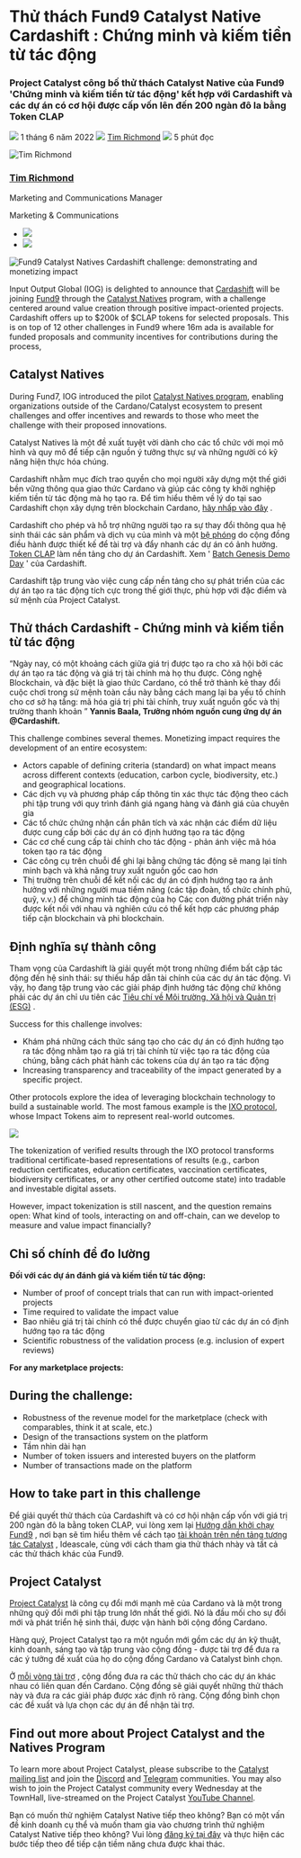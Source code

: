# Thử thách Fund9 Catalyst Native Cardashift : Chứng minh và kiếm tiền từ tác động

### **Project Catalyst công bố thử thách Catalyst Native của Fund9 'Chứng minh và kiếm tiền từ tác động' kết hợp với Cardashift và các dự án có cơ hội được cấp vốn lên đến 200 ngàn đô la bằng Token CLAP**

![](img/2022-06-01-fund9-catalyst-natives-cardashift-challenge-demonstrating-and-monetizing-impact.002.png) 1 tháng 6 năm 2022 ![](img/2022-06-01-fund9-catalyst-natives-cardashift-challenge-demonstrating-and-monetizing-impact.002.png) [ Tim Richmond](/en/blog/authors/tim-richmond/page-1/) ![](img/2022-06-01-fund9-catalyst-natives-cardashift-challenge-demonstrating-and-monetizing-impact.003.png) 5 phút đọc

![Tim Richmond](img/2022-06-01-fund9-catalyst-natives-cardashift-challenge-demonstrating-and-monetizing-impact.004.png)[](/en/blog/authors/tim-richmond/page-1/)

### [**Tim Richmond**](/en/blog/authors/tim-richmond/page-1/)

Marketing and Communications Manager

Marketing &amp; Communications

- ![](img/2022-06-01-fund9-catalyst-natives-cardashift-challenge-demonstrating-and-monetizing-impact.005.png)[](mailto:tim.richmond@iohk.io "Email")
- ![](img/2022-06-01-fund9-catalyst-natives-cardashift-challenge-demonstrating-and-monetizing-impact.006.png)[](https://www.linkedin.com/in/tim--richmond/ "LinkedIn")

![Fund9 Catalyst Natives Cardashift challenge: demonstrating and monetizing impact](img/2022-06-01-fund9-catalyst-natives-cardashift-challenge-demonstrating-and-monetizing-impact.007.jpeg)

Input Output Global (IOG) is delighted to announce that [Cardashift](https://cardashift.com) will be joining [Fund9](https://bit.ly/Fund9-Launch-Guide) through the [Catalyst Natives](https://iohk.io/en/blog/posts/2021/11/10/introducing-catalyst-natives-how-any-business-can-leverage-the-cardano-innovation-engine) program, with a challenge centered around value creation through positive impact-oriented projects. Cardashift offers up to $200k of $CLAP tokens for selected proposals. This is on top of 12 other challenges in Fund9 where 16m ada is available for funded proposals and community incentives for contributions during the process,

## **Catalyst Natives**

During Fund7, IOG introduced the pilot [Catalyst Natives program](https://iohk.io/en/blog/posts/2021/11/10/introducing-catalyst-natives-how-any-business-can-leverage-the-cardano-innovation-engine), enabling organizations outside of the Cardano/Catalyst ecosystem to present challenges and offer incentives and rewards to those who meet the challenge with their proposed innovations.

Catalyst Natives là một đề xuất tuyệt vời dành cho các tổ chức với mọi mô hình và quy mô để tiếp cận nguồn ý tưởng thực sự và những người có kỹ năng hiện thực hóa chúng.

Cardashift nhằm mục đích trao quyền cho mọi người xây dựng một thế giới bền vững thông qua giao thức Cardano và giúp các công ty khởi nghiệp kiếm tiền từ tác động mà họ tạo ra. Để tìm hiểu thêm về lý do tại sao Cardashift chọn xây dựng trên blockchain Cardano, [hãy nhấp vào đây](https://cardashift.medium.com/the-3-reasons-why-we-choose-cardano-to-maximize-our-impact-28b2e914e894) .

Cardashift cho phép và hỗ trợ những người tạo ra sự thay đổi thông qua hệ sinh thái các sản phẩm và dịch vụ của mình và một [bệ phóng](https://cardashift.com/launchpad) do cộng đồng điều hành được thiết kế để tài trợ và đẩy nhanh các dự án có ảnh hưởng. [Token CLAP](https://cardashift.com/tokenomics) làm nền tảng cho dự án Cardashift. Xem ' [Batch Genesis Demo Day](https://youtu.be/nSt465KIT_I) ' của Cardashift.

Cardashift tập trung vào việc cung cấp nền tảng cho sự phát triển của các dự án tạo ra tác động tích cực trong thế giới thực, phù hợp với đặc điểm và sứ mệnh của Project Catalyst.

## **Thử thách Cardashift - Chứng minh và kiếm tiền từ tác động**

“Ngày nay, có một khoảng cách giữa giá trị được tạo ra cho xã hội bởi các dự án tạo ra tác động và giá trị tài chính mà họ thu được. Công nghệ Blockchain, và đặc biệt là giao thức Cardano, có thể trở thành kẻ thay đổi cuộc chơi trong sứ mệnh toàn cầu này bằng cách mang lại ba yếu tố chính cho cơ sở hạ tầng: mã hóa giá trị phi tài chính, truy xuất nguồn gốc và thị trường thanh khoản ” **Yannis Baala, Trưởng nhóm nguồn cung ứng dự án @Cardashift.**

This challenge combines several themes. Monetizing impact requires the development of an entire ecosystem:

- Actors capable of defining criteria (standard) on what impact means across different contexts (education, carbon cycle, biodiversity, etc.) and geographical locations.
- Các dịch vụ và phương pháp cấp thông tin xác thực tác động theo cách phi tập trung với quy trình đánh giá ngang hàng và đánh giá của chuyên gia
- Các tổ chức chứng nhận cần phân tích và xác nhận các điểm dữ liệu được cung cấp bởi các dự án có định hướng tạo ra tác động
- Các cơ chế cung cấp tài chính cho tác động - phản ánh việc  mã hóa token tạo ra tác động
- Các công cụ trên chuỗi để ghi lại bằng chứng tác động sẽ mang lại tính minh bạch và khả năng truy xuất nguồn gốc cao hơn
- Thị trường trên chuỗi để kết nối các dự án có định hướng tạo ra ảnh hưởng với những người mua tiềm năng (các tập đoàn, tổ chức chính phủ, quỹ, v.v.) để chứng minh tác động của họ Các con đường phát triển này được kết nối với nhau và nghiên cứu có thể kết hợp các phương pháp tiếp cận blockchain và phi blockchain.

## **Định nghĩa sự thành công**

Tham vọng của Cardashift là giải quyết một trong những điểm bất cập tác động đến hệ sinh thái: sự thiếu hấp dẫn tài chính của các dự án tác động. Vì vậy, họ đang tập trung vào các giải pháp định hướng tác động chứ không phải các dự án chỉ ưu tiên các [Tiêu chí về Môi trường, Xã hội và Quản trị (ESG)](https://www.investopedia.com/terms/e/environmental-social-and-governance-esg-criteria.asp#:~:text=Environmental%2C%20social%2C%20and%20governance%20(ESG)%20criteria%20are%20a,addressing%20climate%20change%2C%20for%20example.) .

Success for this challenge involves:

- Khám phá những cách thức sáng tạo cho các dự án có định hướng tạo ra tác động nhằm tạo ra giá trị tài chính từ việc tạo ra tác động của chúng, bằng cách phát hành các tokens của dự án tạo ra tác động
- Increasing transparency and traceability of the impact generated by a specific project.

Other protocols explore the idea of leveraging blockchain technology to build a sustainable world. The most famous example is the [IXO protocol](https://www.ixo.world/protocols), whose Impact Tokens aim to represent real-world outcomes.

![](img/2022-06-01-fund9-catalyst-natives-cardashift-challenge-demonstrating-and-monetizing-impact.008.png)

The tokenization of verified results through the IXO protocol transforms traditional certificate-based representations of results (e.g., carbon reduction certificates, education certificates, vaccination certificates, biodiversity certificates, or any other certified outcome state) into tradable and investable digital assets.

However, impact tokenization is still nascent, and the question remains open: What kind of tools, interacting on and off-chain, can we develop to measure and value impact financially?

## **Chỉ số chính để đo lường**

**Đối với các dự án đánh giá và kiếm tiền từ tác động:**

- Number of proof of concept trials that can run with impact-oriented projects
- Time required to validate the impact value
- Bao nhiêu giá trị tài chính có thể được chuyển giao từ các dự án có định hướng tạo ra tác động
- Scientific robustness of the validation process (e.g. inclusion of expert reviews)

**For any marketplace projects:**

## **During the challenge:**

- Robustness of the revenue model for the marketplace (check with comparables, think it at scale, etc.)
- Design of the transactions system on the platform
- Tầm nhìn dài hạn
- Number of token issuers and interested buyers on the platform
- Number of transactions made on the platform

## **How to take part in this challenge**

Để giải quyết thử thách của Cardashift và có cơ hội nhận cấp vốn với giá trị 200 ngàn đô la bằng token CLAP, vui lòng xem lại [Hướng dẫn khởi chạy Fund9](https://bit.ly/Fund9-Launch-Guide) , nơi bạn sẽ tìm hiểu thêm về cách tạo [tài khoản trên nền tảng tương tác Catalyst](https://cardano.ideascale.com/) , Ideascale, cùng với cách tham gia thử thách nhày và tất cả các thử thách khác của Fund9.

## **Project Catalyst**

[Project Catalyst](https://iohk.io/en/blog/posts/2021/02/12/our-million-dollar-baby-project-catalyst) là công cụ đổi mới mạnh mẽ của Cardano và là một trong những quỹ đổi mới phi tập trung lớn nhất thế giới. Nó là đầu mối cho sự đổi mới và phát triển hệ sinh thái, được vận hành bởi cộng đồng Cardano.

Hàng quý, Project Catalyst tạo ra một nguồn mới gồm các dự án kỹ thuật, kinh doanh, sáng tạo và tập trung vào cộng đồng - được tài trợ để đưa ra các ý tưởng đề xuất của họ do cộng đồng Cardano và Catalyst bình chọn.

Ở [mỗi vòng tài trợ](https://docs.google.com/spreadsheets/d/1bfnWFa94Y7Zj0G7dtpo9W1nAYGovJbswipxiHT4UE3g/edit#gid=938310766) , cộng đồng đưa ra các thử thách cho các dự án khác nhau có liên quan đến Cardano. Cộng đồng sẽ giải quyết những thử thách này và đưa ra các giải pháp được xác định rõ ràng. Cộng đồng bình chọn các đề xuất và lựa chọn các dự án để nhận tài trợ.

## **Find out more about Project Catalyst and the Natives Program**

To learn more about Project Catalyst, please subscribe to the [Catalyst mailing list](https://bit.ly/3dSZJvx) and join the [Discord](https://discord.gg/2RnUtK8) and [Telegram](https://t.me/cardanocatalyst) communities. You may also wish to join the Project Catalyst community every Wednesday at the TownHall, live-streamed on the Project Catalyst [YouTube Channel](https://www.youtube.com/playlist?list=PLnPTB0CuBOByRhpTUdALq4J89m_h7QqLk).

Bạn có muốn thử nghiệm Catalyst Native tiếp theo không? Bạn có một vấn đề kinh doanh cụ thể và muốn tham gia vào chương trình thử nghiệm Catalyst Native tiếp theo không? Vui lòng [đăng ký tại đây](https://forms.gle/BA8LmtrAWWmHHcY59) và thực hiện các bước tiếp theo để tiếp cận tiềm năng chưa được khai thác.
